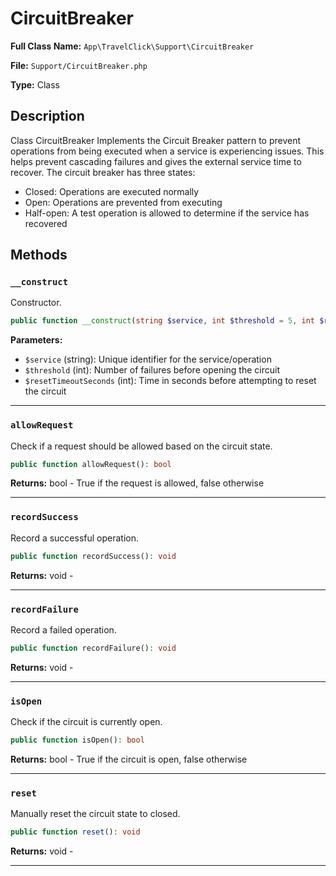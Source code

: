 # CircuitBreaker

**Full Class Name:** `App\TravelClick\Support\CircuitBreaker`

**File:** `Support/CircuitBreaker.php`

**Type:** Class

## Description

Class CircuitBreaker
Implements the Circuit Breaker pattern to prevent operations from being executed
when a service is experiencing issues. This helps prevent cascading failures
and gives the external service time to recover.
The circuit breaker has three states:
- Closed: Operations are executed normally
- Open: Operations are prevented from executing
- Half-open: A test operation is allowed to determine if the service has recovered

## Methods

### `__construct`

Constructor.

```php
public function __construct(string $service, int $threshold = 5, int $resetTimeoutSeconds = 60)
```

**Parameters:**

- `$service` (string): Unique identifier for the service/operation
- `$threshold` (int): Number of failures before opening the circuit
- `$resetTimeoutSeconds` (int): Time in seconds before attempting to reset the circuit

---

### `allowRequest`

Check if a request should be allowed based on the circuit state.

```php
public function allowRequest(): bool
```

**Returns:** bool - True if the request is allowed, false otherwise

---

### `recordSuccess`

Record a successful operation.

```php
public function recordSuccess(): void
```

**Returns:** void - 

---

### `recordFailure`

Record a failed operation.

```php
public function recordFailure(): void
```

**Returns:** void - 

---

### `isOpen`

Check if the circuit is currently open.

```php
public function isOpen(): bool
```

**Returns:** bool - True if the circuit is open, false otherwise

---

### `reset`

Manually reset the circuit state to closed.

```php
public function reset(): void
```

**Returns:** void - 

---

